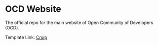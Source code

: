 # OCD Website

The official repo for the main website of Open Community of Developers (OCD).

Template Link: [Cruip](https://cruip.com/)
